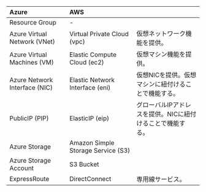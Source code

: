 |Azure|AWS||
|:--|:--|:--|
|Resource Group|- ||
|Azure Virtual Network (VNet)|Virtual Private Cloud (vpc)|仮想ネットワーク機能を提供。|
|Azure Virtual Machines (VM)|Elastic Compute Cloud (ec2)|仮想マシン機能を提供。|
|Azure Network Interface (NIC)|Elastic Network Interface (eni)|仮想NICを提供。仮想マシンに紐付けることで機能する。|
|PublicIP (PIP)|ElasticIP (eip)|グローバルIPアドレスを提供。NICに紐付けることで機能する。|
|Azure Storage|Amazon Simple Storage Service (S3)||
|Azure Storage Account|S3 Bucket||
|ExpressRoute|DirectConnect|専用線サービス。|
